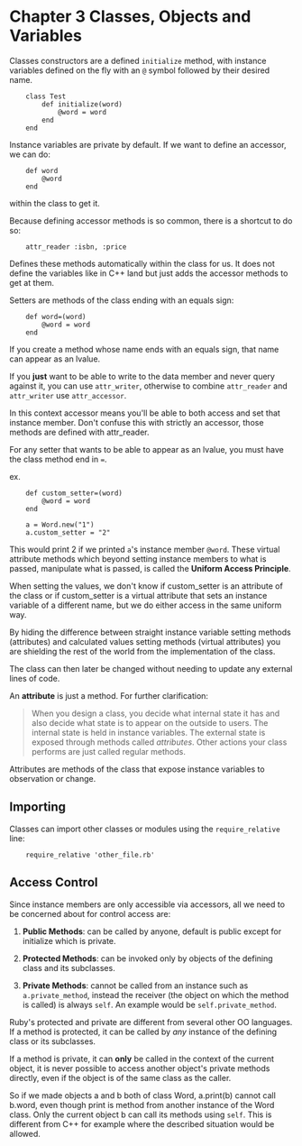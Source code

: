 # Chapter 3 Classes, Objects and Variables

Classes constructors are a defined `initialize` method, with instance variables defined on the fly with an `@` symbol followed by their desired name.

		class Test
			def initialize(word)
				@word = word
			end
		end

Instance variables are private by default. If we want to define an accessor, we can do:

		def word
			@word
		end

within the class to get it.

Because defining accessor methods is so common, there is a shortcut to do so:

		attr_reader :isbn, :price

Defines these methods automatically within the class for us. It does not define the variables like in C++ land but just adds the accessor methods to get at them.

Setters are methods of the class ending with an equals sign:

		def word=(word)
			@word = word
		end

If you create a method whose name ends with an equals sign, that name can appear as an lvalue.

If you **just** want to be able to write to the data member and never query against it, you can use `attr_writer`, otherwise to combine `attr_reader` and `attr_writer` use `attr_accessor`.

In this context accessor means you'll be able to both access and set that instance member. Don't confuse this with strictly an accessor, those methods are defined with attr_reader.

For any setter that wants to be able to appear as an lvalue, you must have the class method end in `=`.

ex.

		def custom_setter=(word)
			@word = word
		end

		a = Word.new("1")
		a.custom_setter = "2"

This would print 2 if we printed `a`'s instance member `@word`. These virtual attribute methods which beyond setting instance members to what is passed, manipulate what is passed, is called the **Uniform Access Principle**. 

When setting the values, we don't know if custom_setter is an attribute of the class or if custom_setter is a virtual attribute that sets an instance variable of a different name, but we do either access in the same uniform way.

By hiding the difference between straight instance variable setting methods (attributes) and calculated values setting methods (virtual attributes) you are shielding the rest of the world from the implementation of the class.

The class can then later be changed without needing to update any external lines of code.

An **attribute** is just a method. For further clarification:

> When you design a class, you decide what internal state it has and also decide what state is to appear on the outside to users. The internal state is held in instance variables. The external state is exposed through methods called *attributes*. Other actions your class performs are just called regular methods.

Attributes are methods of the class that expose instance variables to observation or change.

## Importing
Classes can import other classes or modules using the `require_relative` line:

		require_relative 'other_file.rb'

## Access Control
Since instance members are only accessible via accessors, all we need to be concerned about for control access are:

1. **Public Methods**: can be called by anyone, default is public except for initialize which is private.

2. **Protected Methods**: can be invoked only by objects of the defining class and its subclasses.

3. **Private Methods**: cannot be called from an instance such as `a.private_method`, instead the receiver (the object on which the method is called) is always `self`. An example would be `self.private_method`.

Ruby's protected and private are different from several other OO languages. If a method is protected, it can be called by *any* instance of the defining class or its subclasses.

If a method is private, it can **only** be called in the context of the current object, it is never possible to access another object's private methods directly, even if the object is of the same class as the caller.

So if we made objects a and b both of class Word, a.print(b) cannot call b.word, even though print is method from another instance of the Word class. Only the current object b can call its methods using `self`. This is different from C++ for example where the described situation would be allowed.



























